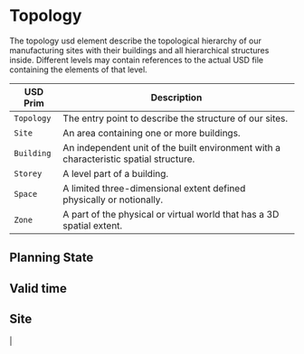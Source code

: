 # Topology

The topology usd element describe the topological hierarchy of our manufacturing sites with their buildings and all hierarchical structures inside. Different levels may contain references to the actual USD file containing the elements of that level. 

| USD Prim          | Description |
|----------------|-------------|
| `Topology` | The entry point to describe the structure of our sites. |
| `Site`     | An area containing one or more buildings. |
| `Building` | An independent unit of the built environment with a characteristic spatial structure. |
| `Storey`   | A level part of a building. |
| `Space`    | A limited three-dimensional extent defined physically or notionally. |
| `Zone`     | A part of the physical or virtual world that has a 3D spatial extent. |

## Planning State

## Valid time 




## Site

|